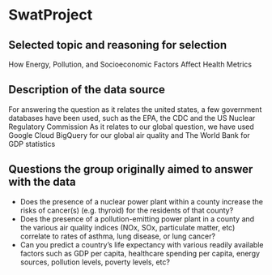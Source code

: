 # SwatProject

## Selected topic and reasoning for selection 

How Energy, Pollution, and Socioeconomic Factors Affect Health Metrics

## Description of the data source 
For answering the question as it relates the united states, a few government databases have been used, such as the EPA, the CDC and the US Nuclear Regulatory Commission
As it relates to our global question, we have used Google Cloud BigQuery for our global air quality and The World Bank for GDP statistics
## Questions the group originally aimed to answer with the data

* Does the presence of a nuclear power plant within a county increase the risks of cancer(s) (e.g. thyroid) for the residents of that county?
* Does the presence of a pollution-emitting power plant in a county and the various air quality indices (NOx, SOx, particulate matter, etc) correlate to rates of asthma, lung disease, or lung cancer?
* Can you predict a country’s life expectancy with various readily available factors such as GDP per capita, healthcare spending per capita, energy sources, pollution levels, poverty levels, etc?
